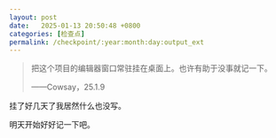 ```yaml
---
layout: post
date:   2025-01-13 20:50:48 +0800
categories: [检查点]
permalink: /checkpoint/:year:month:day:output_ext
---
```


> 把这个项目的编辑器窗口常驻挂在桌面上。也许有助于没事就记一下。
>
> ——Cowsay，25.1.9

挂了好几天了我居然什么也没写。

明天开始好好记一下吧。